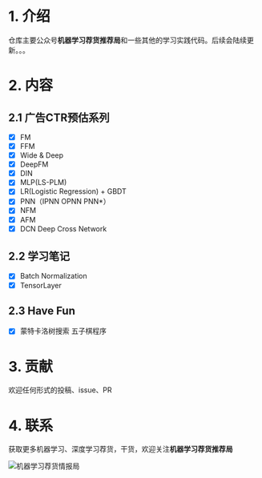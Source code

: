 # 1. 介绍
仓库主要公众号**机器学习荐货推荐局**和一些其他的学习实践代码。后续会陆续更新。。。

# 2. 内容
## 2.1 广告CTR预估系列
- [x] FM
- [x] FFM
- [x] Wide & Deep
- [x] DeepFM
- [x] DIN
- [x] MLP(LS-PLM)
- [x] LR(Logistic Regression) + GBDT
- [x] PNN（IPNN OPNN PNN*）
- [x] NFM
- [x] AFM
- [x] DCN Deep Cross Network

## 2.2 学习笔记
- [x] Batch Normalization
- [x] TensorLayer

## 2.3 Have Fun
- [x] 蒙特卡洛树搜索 五子棋程序

# 3. 贡献
欢迎任何形式的投稿、issue、PR

# 4. 联系
获取更多机器学习、深度学习荐货，干货，欢迎关注**机器学习荐货推荐局**


![机器学习荐货情报局](./Pictures/公众号.jpg)

